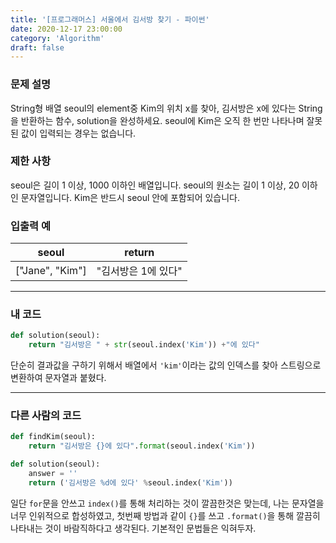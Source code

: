 ```yaml
---
title: '[프로그래머스] 서울에서 김서방 찾기 - 파이썬'
date: 2020-12-17 23:00:00
category: 'Algorithm'
draft: false
---
```

### 문제 설명
String형 배열 seoul의 element중 Kim의 위치 x를 찾아, 김서방은 x에 있다는 String을 반환하는 함수, solution을 완성하세요. seoul에 Kim은 오직 한 번만 나타나며 잘못된 값이 입력되는 경우는 없습니다.


### 제한 사항
seoul은 길이 1 이상, 1000 이하인 배열입니다.
seoul의 원소는 길이 1 이상, 20 이하인 문자열입니다.
Kim은 반드시 seoul 안에 포함되어 있습니다.


### 입출력 예
|seoul|	return|
|---|---|
|["Jane", "Kim"]|	"김서방은 1에 있다"|

---


###  내 코드
```python
def solution(seoul):
    return "김서방은 " + str(seoul.index('Kim')) +"에 있다"
```
단순히 결과값을 구하기 위해서 배열에서 `'kim'`이라는 값의 인덱스를 찾아 스트링으로 변환하여 문자열과 붙혔다.


---


### 다른 사람의 코드
```python
def findKim(seoul):
    return "김서방은 {}에 있다".format(seoul.index('Kim'))

def solution(seoul):
    answer = ''
    return ('김서방은 %d에 있다' %seoul.index('Kim'))

```
일단 `for`문을 안쓰고 `index()`를 통해 처리하는 것이 깔끔한것은 맞는데, 나는 문자열을 너무 인위적으로 합성하였고, 첫번째 방법과 같이 `{}`를 쓰고 `.format()`을 통해 깔끔히 나타내는 것이 바람직하다고 생각된다. 기본적인 문법들은 익혀두자.